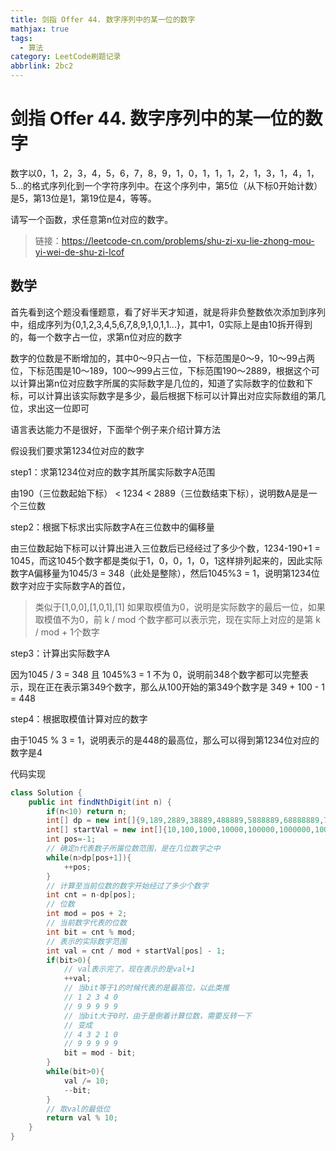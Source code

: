```yaml
---
title: 剑指 Offer 44. 数字序列中的某一位的数字
mathjax: true
tags:
  - 算法
category: LeetCode刷题记录
abbrlink: 2bc2
---
```

# 剑指 Offer 44. 数字序列中的某一位的数字

数字以0，1，2，3，4，5，6，7，8，9，1，0，1，1，1，2，1，3，1，4，1，5…的格式序列化到一个字符序列中。在这个序列中，第5位（从下标0开始计数）是5，第13位是1，第19位是4，等等。

请写一个函数，求任意第n位对应的数字。

> 链接：https://leetcode-cn.com/problems/shu-zi-xu-lie-zhong-mou-yi-wei-de-shu-zi-lcof

<!-- more -->

## 数学

首先看到这个题没看懂题意，看了好半天才知道，就是将非负整数依次添加到序列中，组成序列为{0,1,2,3,4,5,6,7,8,9,1,0,1,1...}，其中1，0实际上是由10拆开得到的，每一个数字占一位，求第n位对应的数字

数字的位数是不断增加的，其中0～9只占一位，下标范围是0～9，10～99占两位，下标范围是10～189，100～999占三位，下标范围190～2889，根据这个可以计算出第n位对应数字所属的实际数字是几位的，知道了实际数字的位数和下标，可以计算出该实际数字是多少，最后根据下标可以计算出对应实际数组的第几位，求出这一位即可

语言表达能力不是很好，下面举个例子来介绍计算方法

假设我们要求第1234位对应的数字

step1：求第1234位对应的数字其所属实际数字A范围

由190（三位数起始下标） < 1234 < 2889（三位数结束下标），说明数A是是一个三位数

step2：根据下标求出实际数字A在三位数中的偏移量

由三位数起始下标可以计算出进入三位数后已经经过了多少个数，1234-190+1 = 1045，而这1045个数字都是类似于1，0，0，1，0，1这样排列起来的，因此实际数字A偏移量为1045/3 = 348（此处是整除），然后1045%3 = 1，说明第1234位数字对应于实际数字A的首位，

> 类似于[1,0,0],[1,0,1],[1] 如果取模值为0，说明是实际数字的最后一位，如果取模值不为0，前 k / mod 个数字都可以表示完，现在实际上对应的是第 k / mod + 1个数字

step3：计算出实际数字A

因为1045 / 3 = 348 且 1045%3 = 1 不为 0，说明前348个数字都可以完整表示，现在正在表示第349个数字，那么从100开始的第349个数字是 349 + 100 - 1 = 448

step4：根据取模值计算对应的数字

由于1045 % 3 = 1，说明表示的是448的最高位，那么可以得到第1234位对应的数字是4 

代码实现

```java
class Solution {
    public int findNthDigit(int n) {
        if(n<10) return n;
        int[] dp = new int[]{9,189,2889,38889,488889,5888889,68888889,788888889,2147483647};
        int[] startVal = new int[]{10,100,1000,10000,100000,1000000,10000000,100000000};
        int pos=-1;
      	// 确定n代表数子所属位数范围，是在几位数字之中
        while(n>dp[pos+1]){
            ++pos;
        }
        // 计算至当前位数的数字开始经过了多少个数字
        int cnt = n-dp[pos];
      	// 位数
        int mod = pos + 2;
      	// 当前数字代表的位数
        int bit = cnt % mod;
      	// 表示的实际数字范围
        int val = cnt / mod + startVal[pos] - 1;
        if(bit>0){
          	// val表示完了，现在表示的是val+1
            ++val;
            // 当bit等于1的时候代表的是最高位，以此类推
          	// 1 2 3 4 0
          	// 9 9 9 9 9
          	// 当bit大于0时，由于是倒着计算位数，需要反转一下
          	// 变成
          	// 4 3 2 1 0
          	// 9 9 9 9 9
            bit = mod - bit;
        }
        while(bit>0){
            val /= 10;
            --bit;
        }
      	// 取val的最低位
        return val % 10;
    }
}
```

